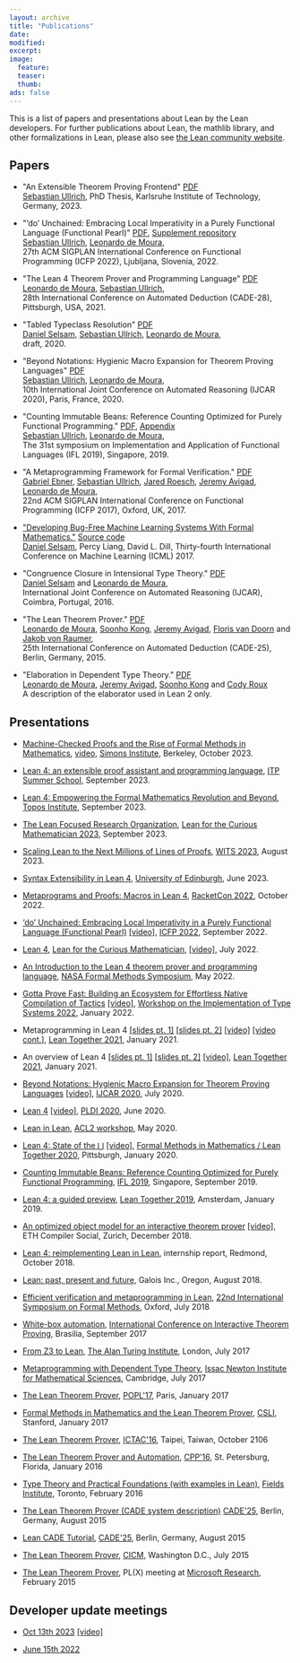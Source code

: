 ```yaml
---
layout: archive
title: "Publications"
date:
modified:
excerpt:
image:
  feature:
  teaser:
  thumb:
ads: false
---
```


This is a list of papers and presentations about Lean by the Lean developers. For further publications about Lean, the mathlib library, and other formalizations in Lean, please also see [the Lean community website](https://leanprover-community.github.io/papers.html).

## Papers

- "An Extensible Theorem Proving Frontend" [PDF](/papers/thesis-sebastian.pdf)<br />
  [Sebastian Ullrich][kha], PhD Thesis, Karlsruhe Institute of Technology, Germany, 2023.

- "‘do’ Unchained: Embracing Local Imperativity in a Purely Functional Language (Functional Pearl)" [PDF](/papers/do.pdf), [Supplement repository](https://github.com/Kha/do-supplement)<br />
  [Sebastian Ullrich][kha], [Leonardo de Moura][leo],<br /> 27th ACM SIGPLAN International Conference on Functional Programming (ICFP 2022), Ljubljana, Slovenia, 2022.

- "The Lean 4 Theorem Prover and Programming Language" [PDF](/papers/lean4.pdf)<br />
  [Leonardo de Moura][leo], [Sebastian Ullrich][kha],<br />28th International Conference on Automated Deduction (CADE-28), Pittsburgh, USA, 2021.

- "Tabled Typeclass Resolution" [PDF](https://arxiv.org/pdf/2001.04301.pdf)<br />
  [Daniel Selsam][daniel], [Sebastian Ullrich][kha], [Leonardo de Moura][leo], <br />
  draft, 2020. <br/>

- "Beyond Notations: Hygienic Macro Expansion for Theorem Proving Languages" [PDF](https://arxiv.org/pdf/2001.10490.pdf)<br />
  [Sebastian Ullrich][kha], [Leonardo de Moura][leo], <br />
  10th International Joint Conference on Automated Reasoning (IJCAR 2020), Paris, France, 2020.

- "Counting Immutable Beans: Reference Counting Optimized for Purely Functional Programming." [PDF](https://arxiv.org/abs/1908.05647), [Appendix](/papers/beans_appendix.pdf) <br /> [Sebastian Ullrich][kha], [Leonardo de Moura][leo],<br />
  The 31st symposium on Implementation and Application of Functional Languages (IFL 2019), Singapore, 2019.<br/>

- "A Metaprogramming Framework for Formal Verification." [PDF](/papers/tactic.pdf)<br />
  [Gabriel Ebner][gabriel], [Sebastian Ullrich][kha], [Jared Roesch][jared], [Jeremy Avigad][jeremy], [Leonardo de Moura][leo],<br />22nd ACM SIGPLAN International Conference on Functional Programming (ICFP 2017), Oxford, UK, 2017.

- ["Developing Bug-Free Machine Learning Systems With Formal Mathematics."](https://arxiv.org/abs/1706.08605) [Source code](https://github.com/dselsam/certigrad) <br />
  [Daniel Selsam][daniel], Percy Liang, David L. Dill, Thirty-fourth International Conference on Machine Learning (ICML) 2017.<br />

- "Congruence Closure in Intensional Type Theory." [PDF](/papers/congr.pdf)<br />
  [Daniel Selsam][daniel] and [Leonardo de Moura][leo], <br />
  International Joint Conference on Automated Reasoning (IJCAR), Coimbra, Portugal, 2016.

- "The Lean Theorem Prover." [PDF](/papers/system.pdf)<br />
  [Leonardo de Moura][leo], [Soonho Kong][soonho], [Jeremy Avigad][jeremy], [Floris van Doorn][floris] and [Jakob von Raumer][jakob],<br />25th International Conference on Automated Deduction (CADE-25), Berlin, Germany, 2015.

- "Elaboration in Dependent Type Theory." [PDF][constr] <br />
  [Leonardo de Moura][leo], [Jeremy Avigad][jeremy], [Soonho Kong][soonho] and [Cody Roux][cody]<br />
  A description of the elaborator used in Lean 2 only.

[leo]: http://leodemoura.github.io/
[soonho]: http://www.cs.cmu.edu/~soonhok
[jeremy]: http://www.andrew.cmu.edu/user/avigad
[floris]: http://www.contrib.andrew.cmu.edu/~fpv
[jakob]: http://von-raumer.de/
[cody]: http://www.andrew.cmu.edu/user/croux
[constr]: http://arxiv.org/abs/1505.04324
[gabriel]: https://gebner.org/
[kha]: https://pp.ipd.kit.edu/~ullrich/
[jared]: http://jroesch.github.io/
[daniel]: http://stanford.edu/~dselsam/

## Presentations

- [Machine-Checked Proofs and the Rise of Formal Methods in Mathematics](/talks/simons2023.pdf), [video](https://www.youtube.com/watch?v=ekYeqvMcaWQ&list=PLgKuh-lKre11Hkeo5UnqhYZzY35Y70z5y), [Simons Institute](https://simons.berkeley.edu/events/machine-checked-proofs-rise-formal-methods-mathematics-theoretically-speaking), Berkeley, October 2023.

- [Lean 4: an extensible proof assistant and programming language](/talks/lean_itp_summer_school_2023.pdf), [ITP Summer School](https://itp-school-2023.github.io/program), September 2023.

- [Lean 4: Empowering the Formal Mathematics Revolution and Beyond](https://www.youtube.com/watch?v=rDe0nIHINXs&t=28s), [Topos Institute](https://topos.institute/), September 2023.

- [The Lean Focused Research Organization](/talks/lftcm2023.pdf), [Lean for the Curious Mathematician 2023](https://lftcm2023.github.io/), September 2023.

- [Scaling Lean to the Next Millions of Lines of Proofs](/talks/WITS2023.pdf), [WITS 2023](https://ifl23.github.io/wits.html), August 2023.

- [Syntax Extensibility in Lean 4](/talks/Edinburgh2023.pdf), [University of Edinburgh](https://www.ed.ac.uk/), June 2023.

- [Metaprograms and Proofs: Macros in Lean 4](/talks/RacketCon2022.pdf), [RacketCon 2022](https://con.racket-lang.org/), October 2022.

- [‘do’ Unchained: Embracing Local Imperativity in a Purely Functional Language (Functional Pearl)](/talks/icfp2022.pdf) [[video]](https://youtu.be/nqBVYQh6Lxo), [ICFP 2022](https://icfp22.sigplan.org/), September 2022.

- [Lean 4](/talks/ICERM-2022.pdf), [Lean for the Curious Mathematician](https://icerm.brown.edu/topical_workshops/tw-22-lean/), [[video]](https://icerm.brown.edu/video_archive/?play=2906), July 2022.

- [An Introduction to the Lean 4 theorem prover and programming language](/talks/NFM2022.pdf), [NASA Formal Methods Symposium](https://nfm2022.caltech.edu/), May 2022.

- [Gotta Prove Fast: Building an Ecosystem for Effortless Native Compilation of Tactics](/talks/WITS2022.pdf) [[video]](https://youtu.be/Tn74XMuTyM8), [Workshop on the Implementation of Type Systems 2022](https://popl22.sigplan.org/home/wits-2022), January 2022.

- Metaprogramming in Lean 4 [[slides pt. 1]](https://leanprover-community.github.io/lt2021/slides/sebastian-lean4-parsers-macros.pdf) [[slides pt. 2]](https://leanprover-community.github.io/lt2021/slides/leo-LT2021-meta.pdf) [[video]](https://www.youtube.com/watch?v=hxQ1vvhYN_U) [[video cont.]](https://www.youtube.com/watch?v=vy4JWIiiXSY), [Lean Together 2021](https://leanprover-community.github.io/lt2021/), January 2021.

- An overview of Lean 4 [[slides pt. 1]](https://leanprover-community.github.io/lt2021/slides/leo-LT2021.pdf) [[slides pt. 2]](https://leanprover-community.github.io/lt2021/slides/sebastian-An-Overview-of-Lean-4-Demo.pdf) [[video]](https://www.youtube.com/watch?v=UeGvhfW1v9M), [Lean Together 2021](https://leanprover-community.github.io/lt2021/), January 2021.

- [Beyond Notations: Hygienic Macro Expansion for Theorem Proving Languages](/talks/ijcar2020.pdf) [[video]](https://www.youtube.com/watch?v=34jZTv0Gla8), [IJCAR 2020](https://ijcar2020.org/), July 2020.

- [Lean 4](/talks/LeanPLDI.pdf) [[video]](https://youtu.be/TgHISG-81wM), [PLDI 2020](https://conf.researchr.org/home/pldi-2020), June 2020.

- [Lean in Lean](/talks/LeanACL2.pdf), [ACL2 workshop](http://acl2-2020.info/), May 2020.

- [Lean 4: State of the ⋃](/talks/cmu2020.pdf) [[video]](https://youtu.be/yAizjui7CKA), [Formal Methods in Mathematics / Lean Together 2020](http://www.andrew.cmu.edu/user/avigad/meetings/fomm2020/), Pittsburgh, January 2020.

- [Counting Immutable Beans: Reference Counting Optimized for Purely Functional Programming](/talks/IFL2019.pdf), [IFL 2019](http://2019.iflconference.org/), Singapore, September 2019.

- [Lean 4: a guided preview](/talks/vu2019.pdf), [Lean Together 2019](https://lean-forward.github.io/lean-together/2019/index.html), Amsterdam, January 2019.

- [An optimized object model for an interactive theorem prover](/talks/eth2018.pdf) [[video]](https://www.youtube.com/watch?v=Bv0CXyhbJ5s), ETH Compiler Social, Zurich, December 2018.

- [Lean 4: reimplementing Lean in Lean](/presentations/20181012_MSR), internship report, Redmond, October 2018.

- [Lean: past, present and future](/talks/LeanAtGalois.pdf), Galois Inc., Oregon, August 2018.

- [Efficient verification and metaprogramming in Lean](/talks/FM2018.pdf), [22nd International Symposium on Formal Methods](http://www.fm2018.org/), Oxford, July 2018

- [White-box automation](/talks/ITP2017.pdf), [International Conference on Interactive Theorem Proving](http://itp2017.cic.unb.br/), Brasilia, September 2017

- [From Z3 to Lean](/talks/from_z3_to_lean.pdf), [The Alan Turing Institute](https://www.turing.ac.uk/), London, July 2017

- [Metaprogramming with Dependent Type Theory](/talks/Lean_BPR.pdf), [Issac Newton Institute for Mathematical Sciences](https://www.newton.ac.uk/event/bpr), Cambridge, July 2017

- [The Lean Theorem Prover](/presentations/20170116_POPL), [POPL'17](http://popl17.sigplan.org/), Paris, January 2017

- [Formal Methods in Mathematics and the Lean Theorem Prover](/talks/stanford2017.pdf), [CSLI](https://www-csli.stanford.edu/), Stanford, January 2017

- [The Lean Theorem Prover](/presentations/20161024_ICTAC), [ICTAC'16](http://cc.ee.ntu.edu.tw/~ictac2016), Taipei, Taiwan, October 2106

- [The Lean Theorem Prover and Automation](/presentations/20160119_CPP), [CPP'16](https://people.csail.mit.edu/adamc/cpp16/index.html), St. Petersburg, Florida, January 2016

- [Type Theory and Practical Foundations (with examples in Lean)](http://www.andrew.cmu.edu/user/avigad/Talks/fields_type_theory.pdf), [Fields Institute](http://www.fields.utoronto.ca/), Toronto, February 2016

- [The Lean Theorem Prover (CADE system description)](/presentations/20150807_CADE) [CADE'25](http://conference.mi.fu-berlin.de/cade-25/home), Berlin, Germany, August 2015

- [Lean CADE Tutorial](/presentations/20150803_CADE), [CADE'25](http://conference.mi.fu-berlin.de/cade-25/home), Berlin, Germany, August 2015

- [The Lean Theorem Prover](/presentations/20150717_CICM), [CICM](http://cicm-conference.org/2015/cicm.php), Washington D.C., July 2015

- [The Lean Theorem Prover](/presentations/20150218_MSR), PL(X) meeting at <a href="http://research.microsoft.com/en-us/groups/rise/">Microsoft Research</a>, February 2015

## Developer update meetings

- [Oct 13th 2023](/talks/community-meeting-oct-2023.pdf) [[video]](https://youtu.be/jaibFnoMDSw)

- [June 15th 2022](/talks/lean-update-2022-06-15.pdf)
